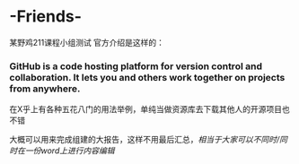 # -Friends-
某野鸡211课程小组测试
官方介绍是这样的：

### GitHub is a code hosting platform for version control and collaboration. It lets you and others work together on projects from anywhere.


在X乎上有各种五花八门的用法举例，单纯当做资源库去下载其他人的开源项目也不错


大概可以用来完成组建的大报告，这样不用最后汇总，*相当于大家可以不同时/同时在一份word上进行内容编辑*
